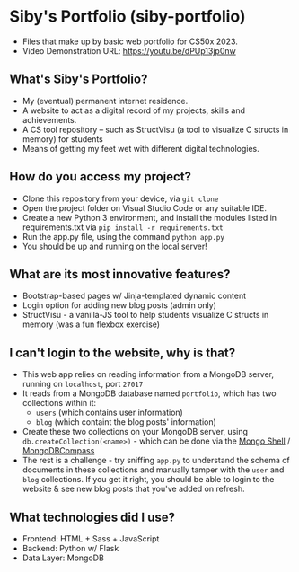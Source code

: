 # Siby's Portfolio (siby-portfolio)
- Files that make up by basic web portfolio for CS50x 2023.
- Video Demonstration URL: https://youtu.be/dPUp13jp0nw

## What's Siby's Portfolio?
- My (eventual) permanent internet residence.
- A website to act as a digital record of my projects, skills and achievements.
- A CS tool repository – such as StructVisu (a tool to visualize C structs in memory) for students
- Means of getting my feet wet with different digital technologies.

## How do you access my project?
- Clone this repository from your device, via `git clone`
- Open the project folder on Visual Studio Code or any suitable IDE.
- Create a new Python 3 environment, and install the modules listed in requirements.txt via `pip install -r requirements.txt`
- Run the app.py file, using the command `python app.py`
- You should be up and running on the local server!

## What are its most innovative features?
- Bootstrap-based pages w/ Jinja-templated dynamic content
- Login option for adding new blog posts (admin only)
- StructVisu - a vanilla-JS tool to help students visualize C structs in memory (was a fun flexbox exercise)
   
## I can't login to the website, why is that?
- This web app relies on reading information from a MongoDB server, running on `localhost`, port `27017`
- It reads from a MongoDB database named `portfolio`, which has two collections within it:
  - `users` (which contains user information)
  - `blog` (which containt the blog posts' information)
- Create these two collections on your MongoDB server, using `db.createCollection(<name>)` - which can be done via the [Mongo Shell](https://www.mongodb.com/docs/mongodb-shell/) / [MongoDBCompass](https://www.mongodb.com/products/tools/compass)
- The rest is a challenge - try sniffing `app.py` to understand the schema of documents in these collections and manually tamper with the `user` and `blog` collections. If you get it right, you should be able to login to the website & see new blog posts that you've added on refresh.

## What technologies did I use?
- Frontend: HTML + Sass + JavaScript
- Backend: Python w/ Flask
- Data Layer: MongoDB

